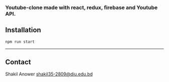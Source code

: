 
### Youtube-clone made with react, redux, firebase and Youtube API. 


## Installation

```bash
npm run start
```

--- 
## Contact

Shakil Anower [shakil35-2809@diu.edu.bd](mailto:shakil35-2809@diu.edu.bd)



